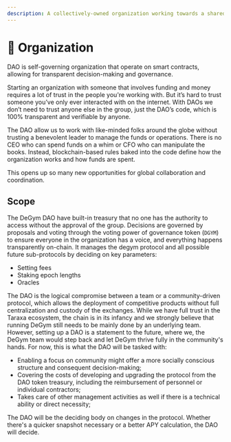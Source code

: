 ```yaml
---
description: A collectively-owned organization working towards a shared mission.
---
```


# 👑 Organization

DAO is self-governing organization that operate on smart contracts, allowing for transparent decision-making and governance.

Starting an organization with someone that involves funding and money requires a lot of trust in the people you're working with. But it’s hard to trust someone you’ve only ever interacted with on the internet. With DAOs we don’t need to trust anyone else in the group, just the DAO’s code, which is 100% transparent and verifiable by anyone.

The DAO allow us to work with like-minded folks around the globe without trusting a benevolent leader to manage the funds or operations. There is no CEO who can spend funds on a whim or CFO who can manipulate the books. Instead, blockchain-based rules baked into the code define how the organization works and how funds are spent.

This opens up so many new opportunities for global collaboration and coordination.

## Scope <a href="#scope-of-the-dao" id="scope-of-the-dao"></a>

The DeGym DAO have built-in treasury that no one has the authority to access without the approval of the group. Decisions are governed by proposals and voting through the voting power of governance token (`DGYM`) to ensure everyone in the organization has a voice, and everything happens transparently on-chain. It manages the degym protocol and all possible future sub-protocols by deciding on key parameters:

* Setting fees
* Staking epoch lengths
* Oracles

The DAO is the logical compromise between a team or a community-driven protocol, which allows the deployment of competitive products without full centralization and custody of the exchanges. While we have full trust in the Taraxa ecosystem, the chain is in its infancy and we strongly believe that running DeGym still needs to be mainly done by an underlying team. However, setting up a DAO is a statement to the future, where we, the DeGym team would step back and let DeGym thrive fully in the community's hands. For now, this is what the DAO will be tasked with:

* Enabling a focus on community might offer a more socially conscious structure and consequent decision-making;
* Covering the costs of developing and upgrading the protocol from the DAO token treasury, including the reimbursement of personnel or individual contractors;
* Takes care of other management activities as well if there is a technical ability or direct necessity;

The DAO will be the deciding body on changes in the protocol. Whether there's a quicker snapshot necessary or a better APY calculation, the DAO will decide.
